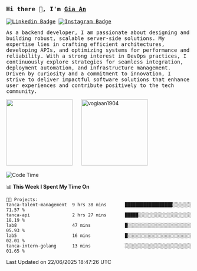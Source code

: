 ### <samp>Hi there 👋, I'm <a href="https://www.linkedin.com/in/vogiaan1904/" target="_blank">Gia An</a></samp>

<samp> [![Linkedin Badge](https://img.shields.io/badge/-LinkedIn-0e76a8?style=flat-square&logo=Linkedin&logoColor=white)](https://linkedin.com/in/vogiaan1904)
[![Instagram Badge](https://img.shields.io/badge/-Instagram-e4405f?style=flat-square&logo=Instagram&logoColor=white)](https://instagram.com/_.ja.ann_/) </samp> 

<samp>As a backend developer, I am passionate about designing and building robust, scalable server-side solutions. My expertise lies in crafting efficient architectures, developing APIs, and optimizing systems for performance and reliability. With a strong interest in DevOps practices, I continuously explore strategies for seamless integration, deployment automation, and infrastructure management. Driven by curiosity and a commitment to innovation, I strive to deliver impactful software solutions that enhance user experiences and contribute positively to the tech community.</samp>



<div>
  <img height="180em" src="https://github-readme-stats.vercel.app/api/top-langs/?username=vogiaan1904&show_icons=true&hide_border=true&layout=compact&langs_count=10&theme=transparent&include_orgs=true"/>
  &nbsp;&nbsp;&nbsp;&nbsp;
  <img height="180em" src="https://github-readme-stats.vercel.app/api?username=vogiaan1904&show_icons=true&hide_border=true&&count_private=true&include_all_commits=true&theme=transparent&locale=en" alt="vogiaan1904" />
</div>






<!--START_SECTION:waka-->
![Code Time](http://img.shields.io/badge/Code%20Time-1%2C064%20hrs%2023%20mins-blue)

📊 **This Week I Spent My Time On** 

```text
🐱‍💻 Projects: 
tanca-talent-management  9 hrs 38 mins       ██████████████████░░░░░░░   71.57 % 
tanca-api                2 hrs 27 mins       █████░░░░░░░░░░░░░░░░░░░░   18.19 % 
lab8                     47 mins             █░░░░░░░░░░░░░░░░░░░░░░░░   05.93 % 
lab5                     16 mins             █░░░░░░░░░░░░░░░░░░░░░░░░   02.01 % 
tanca-intern-golang      13 mins             ░░░░░░░░░░░░░░░░░░░░░░░░░   01.65 % 
```


 Last Updated on 22/06/2025 18:47:26 UTC
<!--END_SECTION:waka-->
